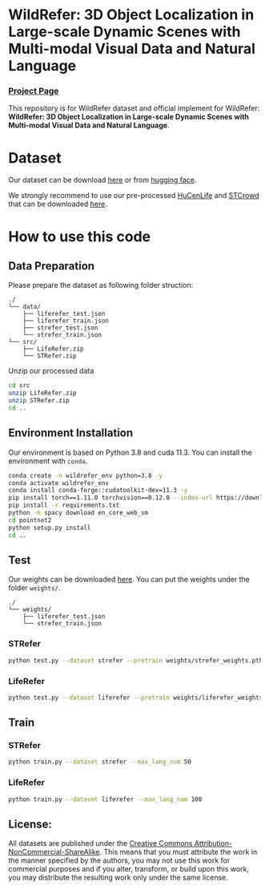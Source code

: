# WildRefer: 3D Object Localization in Large-scale Dynamic Scenes with Multi-modal Visual Data and Natural Language
### [Project Page](https://4dvlab.github.io/project_page/wildrefer.html)
This repository is for WildRefer dataset and official implement for WildRefer: **WildRefer: 3D Object Localization in Large-scale Dynamic Scenes with Multi-modal Visual Data and Natural Language**.

# Dataset
Our dataset can be download [here](https://drive.google.com/drive/folders/1UTyHTC3ixU9ATKxdJxK-ob6SGqUpA_r1?usp=drive_link
) or from [hugging face](https://huggingface.co/datasets/Albert-2024/wildrefer).

We strongly recommend to use our pre-processed [HuCenLife](https://github.com/4DVLab/HuCenLife) and [STCrowd](https://github.com/4DVLab/STCrowd) that can be downloaded [here](https://drive.google.com/drive/folders/1g5OgIT3svL6TPXcusPPsigsnP_Yi1JT7?usp=drive_link).

# How to use this code
## Data Preparation
Please prepare the dataset as following folder struction:
```
./
└── data/
    ├── liferefer_test.json
    ├── liferefer_train.json
    ├── strefer_test.json        
    └── strefer_train.json    
└── src/      
    ├── LifeRefer.zip
    └── STRefer.zip
```
Unzip our processed data
```bash
cd src
unzip LifeRefer.zip
unzip STRefer.zip
cd ..
```

## Environment Installation
Our environment is based on Python 3.8 and cuda 11.3.
You can install the environment with `conda`.
```bash
conda create -n wildrefer_env python=3.8 -y
conda activate wildrefer_env
conda install conda-forge::cudatoolkit-dev=11.3 -y
pip install torch==1.11.0 torchvision==0.12.0 --index-url https://download.pytorch.org/whl/cu113
pip install -r requirements.txt
python -m spacy download en_core_web_sm
cd pointnet2
python setup.py install
cd ..
```

## Test
Our weights can be downloaded [here](https://drive.google.com/drive/folders/1SF0Uh-ZhsYFIe48iPDtNX_HDWGraAWwJ?usp=drive_link).
You can put the weights under the folder `weights/`.
```
./
└── weights/
    ├── liferefer_test.json       
    └── strefer_train.json    
```
### STRefer
```bash
python test.py --dataset strefer --pretrain weights/strefer_weights.pth --max_lang_num 50 --frame_num 2 --batch_size 36 
```

### LifeRefer
```bash
python test.py --dataset liferefer --pretrain weights/liferefer_weights.pth --frame_num 2 --batch_size 32
```

## Train
### STRefer
```bash
python train.py --dataset strefer --max_lang_num 50
```

### LifeRefer
```bash
python train.py --dataset liferefer --max_lang_num 100
```

##  License:
All datasets are published under the [Creative Commons Attribution-NonCommercial-ShareAlike](https://creativecommons.org/licenses/by-nc-sa/4.0/).
This means that you must attribute the work in the manner specified by the authors, you may not use this work for commercial purposes and if you alter, transform, or build upon this work, you may distribute the resulting work only under the same license. 
